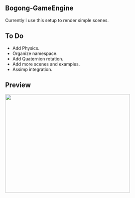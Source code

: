 ## Bogong-GameEngine

Currently I use this setup to render simple scenes.

## To Do 

- Add Physics.
- Organize namespace.
- Add Quaternion rotation.
- Add more scenes and examples.
- Assimp integration.

## Preview
<img src="https://i.imgur.com/ZNYincp.png" width="400" height="315" />
